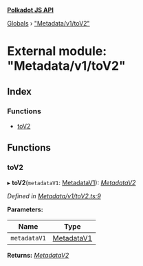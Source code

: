 **[Polkadot JS API](../README.md)**

[Globals](../globals.md) › [&quot;Metadata/v1/toV2&quot;](_metadata_v1_tov2_.md)

# External module: "Metadata/v1/toV2"

## Index

### Functions

* [toV2](_metadata_v1_tov2_.md#tov2)

## Functions

###  toV2

▸ **toV2**(`metadataV1`: [MetadataV1](../interfaces/_interfaces_metadata_types_.metadatav1.md)): *[MetadataV2](../classes/_metadata_v2_metadata_.metadatav2.md)*

*Defined in [Metadata/v1/toV2.ts:9](https://github.com/polkadot-js/api/blob/8de45cb/packages/types/src/Metadata/v1/toV2.ts#L9)*

**Parameters:**

Name | Type |
------ | ------ |
`metadataV1` | [MetadataV1](../interfaces/_interfaces_metadata_types_.metadatav1.md) |

**Returns:** *[MetadataV2](../classes/_metadata_v2_metadata_.metadatav2.md)*